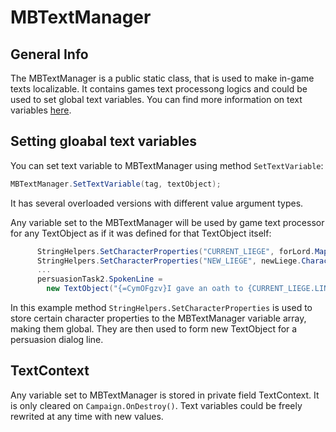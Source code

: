 # MBTextManager

## General Info
The MBTextManager is a public static class, that is used to make in-game texts localizable.
It contains games text processong logics and could be used to set global text variables. You can find more information on text variables [here](TextObjext.md).

## Setting gloabal text variables
You can set text variable to MBTextManager using method `SetTextVariable`:
```csharp
MBTextManager.SetTextVariable(tag, textObject);
```
It has several overloaded versions with different value argument types.

Any variable set to the MBTextManager will be used by game text processor for any TextObject as if it was defined for that TextObject itself:
```csharp
      StringHelpers.SetCharacterProperties("CURRENT_LIEGE", forLord.MapFaction.Leader.CharacterObject, null, null, false);
      StringHelpers.SetCharacterProperties("NEW_LIEGE", newLiege.CharacterObject, null, null, false);
      ...
      persuasionTask2.SpokenLine =
        new TextObject("{=CymOFgzv}I gave an oath to {CURRENT_LIEGE.LINK} - but {?LORD.GENDER}her{?}his{\\?} disregard for the common people of this realm does give me pause.");
```
In this example method `StringHelpers.SetCharacterProperties` is used to store certain character properties to the MBTextManager variable array, making them global.
They are then used to form new TextObject for a persuasion dialog line.

## TextContext
Any variable set to MBTextManager is stored in private field TextContext. It is only cleared on `Campaign.OnDestroy()`.
Text variables could be freely rewrited at any time with new values.
